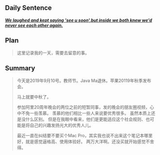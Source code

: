 ## **Daily Sentence**
#### <u>*We laughed and kept saying 'see u soon',but inside we both knew we'd never see each other again.*</u>

## **Plan**
>这里记录我的一天，需要去留意的事。

## **Summary**
> 今天是2019年9月10号。教师节。Java Ma退休。苹果20119年秋季发布会。
> 
> 马上就要中秋了。
> 
> 参加阿里20周年晚会的两位之前的短暂同事，发的晚会的朋友圈视频，心中不免一些羡慕。
> 羡慕的他们相比一些人来说要优秀很多。 
> 虽然本质上还是没什么区别。
> 但是在我眼中看来，他们是更能适应这个社会规则、也可能是将自己的兴趣发扬光大的优秀人儿。
> 
> 最近一直在纠结要不要买个Mac Pro，其实我也说不出来这个笔记本哪里好，就是感觉逼格高、使用体验好。
> 两万大洋啊。还没买就开始感觉不舍得。
